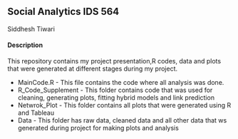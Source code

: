 ## Social Analytics IDS 564

Siddhesh Tiwari

#### Description
This repository contains my project presentation,R codes, data and plots that were generated at different stages during my project.
- MainCode.R - This file contains the code where all analysis was done.
- R_Code_Supplement - This folder contains code that was used for cleaning, generating plots, fitting hybrid models and link prediction
- Netwrok_Plot - This folder contains all plots that were generated using R and Tableau 
- Data - This folder has raw data, cleaned data and all other data that ws generated during project for making plots and analysis